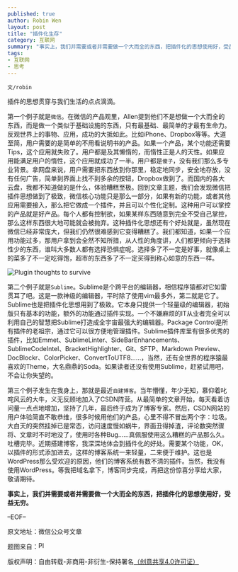```yaml
---
published: true
author: Robin Wen
layout: post
title: "插件化生存"
category: 互联网
summary: "事实上，我们并需要或者并需要做一个大而全的东西，把插件化的思想使用好，受益无穷。"
tags: 
- 互联网
- 思考
---
```


`文/robin`

插件的思想贯穿与我们生活的点点滴滴。

第一个例子就是`微信`。在微信的产品观里，Allen提到他们不是想做一个大而全的东西，而是做一个类似于基础设施的东西，只有最基础、最简单的才最有生命力。反观世界上的事物、应用，成功的大抵如此。比如iPhone、Dropbox等等。大道至简，用户需要的是简单的不用看说明书的产品。如果一个产品，某个功能还需要Tips，这个应用就失败了。用户都是及其懒惰的，而惰性正是人的天性。如果应用能满足用户的惰性，这个应用就成功了一半。用户都是`傻子`，没有我们那么多专业背景。拿网盘来说，用户需要把东西放到你那里，稳定地同步，安全地存放，没有任何广告，简单到界面上找不到多余的按钮，Dropbox做到了。而国内的各大云盘，我都不知道做的是什么，体验糟糕至极。回到文章主题，我们会发现微信把插件思想做到了极致，微信核心功能只是那么一部分，如果有新的功能，或者其他应用需要接入，那么把它做成一个插件，并且可以个性化定制。这种用户可以掌控的产品就是好产品。每个人都有控制欲，如果某样东西随意到完全不受自己掌控，那么这样东西很大地可能就会被抛弃。这种插件化思想还有个好处就是，虽然现在微信已经非常庞大，但我们仍然很难感到它变得糟糕了。我们都知道，如果一个应用功能过多，那用户拿到会全然不知所措，从人性的角度讲，人们都更倾向于选择性少的东西，谁叫大多数人都有选择恐惧症呢。选择多了不一定是好事，就像桌上的菜多了不一定吃得饱，超市的东西多了不一定买得到称心如意的东西一样。

![Plugin thoughts to survive](https://cdn.wenguobing.com/TlQHz9v.jpg)

第二个例子就是`Sublime`。Sublime是个跨平台的编辑器，相信程序猿都对它如雷贯耳了吧。这是一款神级的编辑器，平时除了使用vim最多外，第二就是它了。Sublime也是把插件化思想用到了极致。它本身只提供一个轻量级的编辑器，初始版只有基本的功能，额外的功能通过插件实现。一个不嫌麻烦的IT从业者完全可以利用自己的智慧把Sublime打造成全宇宙最强大的编辑器。Package Control是所有插件的老祖宗，通过它可以很方便地管理插件。Sublime插件库里有很多优秀的插件，比如Emmet、SublimeLinter、SideBarEnhancements、SublimeCodeIntel、BracketHighlighter、Git、SFTP、Markdown Preview、DocBlockr、ColorPicker、ConvertToUTF8……，当然，还有全世界的程序猿最喜欢的Theme，大名鼎鼎的Soda。如果读者还没有使用Sublime，赶紧试用吧，不会让你失望的。

第三个例子发生在我身上，那就是最近`自建博客`。当年懵懂，年少无知，慕仰着叱咤风云的大牛，义无反顾地加入了CSDN阵营。从最简单的文章开始，每天看着访问量一点点地增加，坚持了几年，最后终于成为了博客专家。然后，CSDN网站的用户体验简直不敢恭维，很多时候用他们的产品，心里不得不冒出两个字：垃圾。大白天的突然挂掉已是常态，访问速度慢如蜗牛，界面丑得掉渣，评论数突然骤将、文章时不时地没了，使用时各种Bug……真佩服使用这么糟糕的产品那么久。吐槽完毕。近期搭建博客，我深深地体会到插件化的好处。需要某个功能，OK，以插件的形式添加进去，这样的博客系统一来轻量，二来便于维护。这也是WordPress那么受欢迎的原因，他们的博客系统有数不清的插件。当然，我没有使用WordPress。等我把域名拿下，博客同步完成，再把这份惊喜分享给大家，敬请期待。

**事实上，我们并需要或者并需要做一个大而全的东西，把插件化的思想使用好，受益无穷。**

–EOF–

原文地址：微信公众号文章

题图来自：<a href="http://www.business2community.com/blogging/top-6-wordpress-plugins-can-help-grow-business-0978386" target="_blank"><img src="https://cdn.wenguobing.com/yh9frtD.png" title="Plugins" height="16px" width="16px" border="0" alt="Plugins" /></a>

版权声明：自由转载-非商用-非衍生-保持署名<a href="http://creativecommons.org/licenses/by-nc-nd/4.0/deed.zh" target="_blank">（创意共享4.0许可证）</a>
